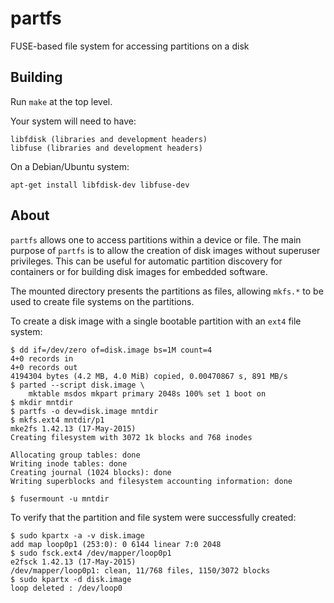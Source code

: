 # partfs
FUSE-based file system for accessing partitions on a disk

## Building
Run `make` at the top level.

Your system will need to have:
```
libfdisk (libraries and development headers)
libfuse (libraries and development headers)
```
On a Debian/Ubuntu system:
```
apt-get install libfdisk-dev libfuse-dev
```

## About
`partfs` allows one to access partitions within a device or file.
The main purpose of `partfs` is to allow the creation of disk
images without superuser privileges. This can be useful for
automatic partition discovery for containers or for
building disk images for embedded software.

The mounted directory presents the partitions as files, allowing
`mkfs.*` to be used to create file systems on the partitions.

To create a disk image with a single bootable
partition with an `ext4` file system:

```
$ dd if=/dev/zero of=disk.image bs=1M count=4
4+0 records in
4+0 records out
4194304 bytes (4.2 MB, 4.0 MiB) copied, 0.00470867 s, 891 MB/s
$ parted --script disk.image \
    mktable msdos mkpart primary 2048s 100% set 1 boot on
$ mkdir mntdir
$ partfs -o dev=disk.image mntdir
$ mkfs.ext4 mntdir/p1
mke2fs 1.42.13 (17-May-2015)
Creating filesystem with 3072 1k blocks and 768 inodes

Allocating group tables: done
Writing inode tables: done
Creating journal (1024 blocks): done
Writing superblocks and filesystem accounting information: done

$ fusermount -u mntdir
```

To verify that the partition and file
system were successfully created:

```
$ sudo kpartx -a -v disk.image
add map loop0p1 (253:0): 0 6144 linear 7:0 2048
$ sudo fsck.ext4 /dev/mapper/loop0p1
e2fsck 1.42.13 (17-May-2015)
/dev/mapper/loop0p1: clean, 11/768 files, 1150/3072 blocks
$ sudo kpartx -d disk.image
loop deleted : /dev/loop0
```
